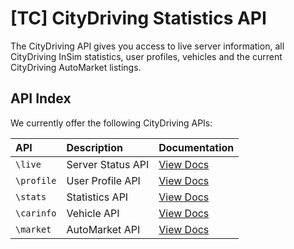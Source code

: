 # [TC] CityDriving Statistics API

The CityDriving API gives you access to live server information, all CityDriving InSim statistics, user profiles, vehicles and the current CityDriving AutoMarket listings.

## API Index

We currently offer the following CityDriving APIs:

| API | Description | Documentation |
| :--- | :--- | :--- |
| `\live` | Server Status API | [View Docs](server-status-api.md) |
| `\profile` | User Profile API | [View Docs](user-profile-api.md) |
| `\stats` | Statistics API | [View Docs](statistics-api.md) |
| `\carinfo` | Vehicle API | [View Docs](vehicle-api.md) |
| `\market` | AutoMarket API | [View Docs](automarket-api.md) |
